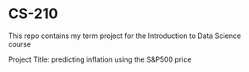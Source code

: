 # CS-210
This repo contains my term project for the Introduction to Data Science course

Project Title: predicting inflation using the S&P500 price
